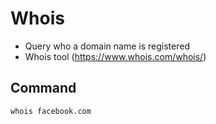# Whois

- Query who a domain name is registered
- Whois tool (https://www.whois.com/whois/)

## Command

```
whois facebook.com
```
